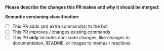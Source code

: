 **Please describe the changes this PR makes and why it should be merged:**


**Semantic versioning classification:**  
- [ ] This PR adds (an) extra command(s) to the bot
- [ ] This PR improves / changes existing commands
- [ ] This PR **only** includes non-code changes, like changes to documentation, README, or images to memes / reactions